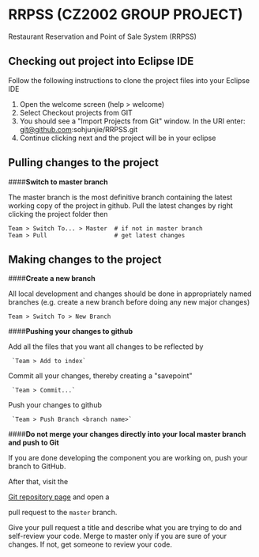 # RRPSS (CZ2002 GROUP PROJECT)

Restaurant Reservation and Point of Sale System (RRPSS)



## Checking out project into Eclipse IDE
Follow the following instructions to clone the project files into your Eclipse IDE

1. Open the welcome screen (help > welcome)
2. Select Checkout projects from GIT
3. You should see a "Import Projects from Git" window.
   In the URI enter: git@github.com:sohjunjie/RRPSS.git
4. Continue clicking next and the project will be in your eclipse



## Pulling changes to the project

####**Switch to master branch**

   The master branch is the most definitive branch containing the latest working 
   copy of the project in github. Pull the latest changes by right clicking the project
   folder then

  `Team > Switch To... > Master  # if not in master branch`  
  `Team > Pull                   # get latest changes`  



## Making changes to the project

####**Create a new branch**

   All local development and changes should be done in appropriately named branches
   (e.g. create a new branch before doing any new major changes)

  `Team > Switch To > New Branch`
  

####**Pushing your changes to github**

   Add all the files that you want all changes to be reflected by
   
     `Team > Add to index`

   Commit all your changes, thereby creating a "savepoint"
   
     `Team > Commit...`  

   Push your changes to github
   
     `Team > Push Branch <branch name>`



####**Do not merge your changes directly into your local master branch and push to Git**

   If you are done developing the component you are working on, push your
   branch to GitHub.

   After that, visit the

   [Git repository page](//github.com/sohjunjie/RRPSS/) and open a

   pull request to the `master` branch.

   Give your pull request a title and describe what you are trying to do
   and self-review your code. Merge to master only if you are sure of 
   your changes. If not, get someone to review your code.
